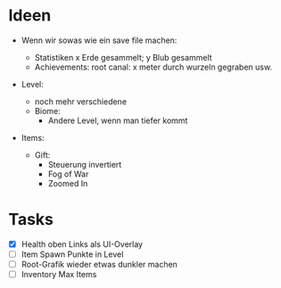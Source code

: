 # Ideen

- Wenn wir sowas wie ein save file machen:
  - Statistiken x Erde gesammelt; y Blub gesammelt
  - Achievements: root canal: x meter durch wurzeln gegraben usw.

- Level:
  - noch mehr verschiedene
  - Biome:
    - Andere Level, wenn man tiefer kommt

- Items:
  - Gift:
    - Steuerung invertiert
    - Fog of War
    - Zoomed In

# Tasks
* [X] Health oben Links als UI-Overlay
* [ ] Item Spawn Punkte in Level
* [ ] Root-Grafik wieder etwas dunkler machen
* [ ] Inventory Max Items
